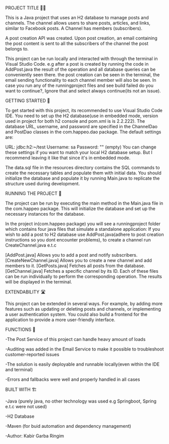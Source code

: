 PROJECT TITLE 👨‍💻

This is a Java project that uses an H2 database to manage posts and channels. The channel allows users to share posts, articles, and links, similar to Facebook posts.  A Channel has members (subscribers).

A post creation API was created. Upon post creation, an email containing the post content is sent to all the subscribers of the channel the post belongs to.

This project can be run locally and interacted with through the terminal in Visual Studio Code. e.g after a post is created by running the code in AddPost.java the result of the operation and all database queries can be conveniently seen there. the post creation can be seen in the terminal, the email sending functionality to each channel member will also be seen. In case you run any of the runningproject files and see build failed do you want to continue?, Ignore that and select always continue(its not an issue). 
 

GETTING STARTED 🦸

To get started with this project, its recommended to use Visual Studio Code IDE. You need to set up the H2 database(use in embedded mode, version used in project for both h2 console and pom.xml is  is 2.2.222). The database URL, username, and password are specified in the ChannelDao and PostDao classes in the com.happeo.dao package. The default settings are:

URL: jdbc:h2:~/test
Username: sa
Password: "" (empty)
You can change these settings if you want to match your local H2 database setup. But I recommend leaving it like that since it's in embedded mode.

The data.sql file in the resources directory contains the SQL commands to create the necessary tables and populate them with initial data. You should initialize the database and populate it by running Main.java to replicate the structure used during development.


RUNNING THE PROJECT 🐎

The project can be run by executing the main method in the Main.java file in the com.happeo package. This will initialize the database and set up the necessary instances for the database.

In the project in(com.happeo package) you will see a runningproject folder which contains four java files that simulate a standalone application: If you wish to add a post to H2 database use AddPost.java(adhere to post creation instructions so you dont encounter problems), to create a channel run CreateChannel.java e.t.c

[AddPost.java] Allows you to add a post and notify subscribers.
[CreateNewChannel.java] Allows you to create a new channel and add members to it.
[GetPosts.java] Fetches all posts from the database.
[GetChannel.java] Fetches a specific channel by its ID.
Each of these files can be run individually to perform the corresponding operation. The results will be displayed in the terminal.


EXTENDABILITY 🛣️

This project can be extended in several ways. For example, by adding more features such as updating or deleting posts and channels, or implementing a user authentication system. You could also build a frontend for the application to provide a more user-friendly interface.


FUNCTIONS 🧩

-The Post Service of this project can handle heavy amount of loads


-Auditing was added in the Email Service to make it possible to troubleshoot customer-reported issues

-The solution is easily deployable and runnable locally(even within the IDE and terminal)

-Errors and fallbacks were well and properly handled in all cases


BUILT WITH 🏗️

-Java (purely java, no other technology was used e.g Springboot, Spring e.t.c were not used)

-H2 Database

-Maven (for buid automation and dependency management)

-Author: Kabir Garba Ringim



